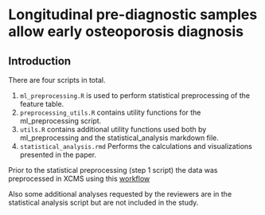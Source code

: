 # Longitudinal pre-diagnostic samples allow early osteoporosis diagnosis


## Introduction

There are four scripts in total. 
1. `ml_preprocessing.R` is used to perform statistical preprocessing of the feature table.
2. `preprocessing_utils.R` contains utility functions for the ml_preprocessing script.
3. `utils.R` contains additional utility functions used both by ml_preprocessing and the statistical_analysis markdown file.
4. `statistical_analysis.rmd` Performs the calculations and visualizations presented in the paper.

Prior to the statistical preprocessing (step 1 script) the data was preprocessed in XCMS using this [workflow](https://johanlassen.github.io/cXCMS/articles/HPC_workflow.html)

Also some additional analyses requested by the reviewers are in the statistical analysis script but are not included in the study.

